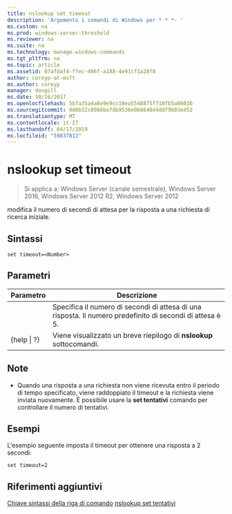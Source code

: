 ```yaml
---
title: nslookup set timeout
description: 'Argomento i comandi di Windows per * * *- '
ms.custom: na
ms.prod: windows-server-threshold
ms.reviewer: na
ms.suite: na
ms.technology: manage-windows-commands
ms.tgt_pltfrm: na
ms.topic: article
ms.assetid: 07afdaf4-ffec-496f-a188-4e91cf1a28f8
author: coreyp-at-msft
ms.author: coreyp
manager: dongill
ms.date: 10/16/2017
ms.openlocfilehash: 5b7a35a4a8e9e9cc10ea5548875f710fb5a86036
ms.sourcegitcommit: 0d0b32c8986ba7db9536e0b8648d4ddf9b03e452
ms.translationtype: MT
ms.contentlocale: it-IT
ms.lasthandoff: 04/17/2019
ms.locfileid: "59837812"
---
```

# <a name="nslookup-set-timeout"></a>nslookup set timeout

>Si applica a: Windows Server (canale semestrale), Windows Server 2016, Windows Server 2012 R2, Windows Server 2012

modifica il numero di secondi di attesa per la risposta a una richiesta di ricerca iniziale.
## <a name="syntax"></a>Sintassi
```
set timeout=<Number>
```
## <a name="parameters"></a>Parametri
|Parametro|Descrizione|
|-------|--------|
|<Number>|Specifica il numero di secondi di attesa di una risposta. Il numero predefinito di secondi di attesa è 5.|
|{help &#124; ?}|Viene visualizzato un breve riepilogo di **nslookup** sottocomandi.|
## <a name="remarks"></a>Note
-   Quando una risposta a una richiesta non viene ricevuta entro il periodo di tempo specificato, viene raddoppiato il timeout e la richiesta viene inviata nuovamente. È possibile usare la **set tentativi** comando per controllare il numero di tentativi.
## <a name="BKMK_examples"></a>Esempi
L'esempio seguente imposta il timeout per ottenere una risposta a 2 secondi:
```
set timeout=2
```
## <a name="additional-references"></a>Riferimenti aggiuntivi
[Chiave sintassi della riga di comando](command-line-syntax-key.md)
[nslookup set tentativi](nslookup-set-retry.md)
